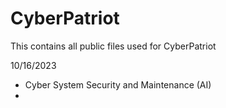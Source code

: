# CyberPatriot
This contains all public files used for CyberPatriot 

10/16/2023 

- Cyber System Security and Maintenance (AI)
- 
